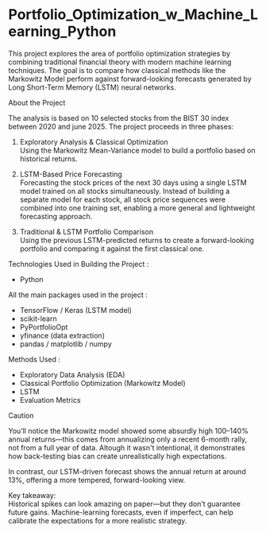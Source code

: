 # Portfolio_Optimization_w_Machine_Learning_Python

This project explores the area of portfolio optimization strategies by combining traditional financial theory with modern machine learning techniques. The goal is to compare how classical methods like the Markowitz Model perform against forward-looking forecasts generated by Long Short-Term Memory (LSTM) neural networks.

About the Project

The analysis is based on 10 selected stocks from the BIST 30 index between 2020 and june 2025. The project proceeds in three phases:

1. Exploratory Analysis & Classical Optimization  
   Using the Markowitz Mean-Variance model to build a portfolio based on historical returns.

2. LSTM-Based Price Forecasting  
   Forecasting the stock prices of the next 30 days using a single LSTM model trained on all stocks simultaneously. Instead of building a separate model for each stock, all stock price sequences were combined into one training set, enabling a more general and lightweight forecasting approach.

3. Traditional & LSTM Portfolio Comparison   
   Using the previous LSTM-predicted returns to create a forward-looking portfolio and comparing it against the first classical one.

Technologies Used in Building the Project :
+ Python

All the main packages used in the project : 
- TensorFlow / Keras (LSTM model)
- scikit-learn
- PyPortfolioOpt
- yfinance (data extraction)
- pandas / matplotlib / numpy

Methods Used :
- Exploratory Data Analysis (EDA)
- Classical Portfolio Optimization (Markowitz Model)
- LSTM
- Evaluation Metrics

Caution

You’ll notice the Markowitz model showed some absurdly high 100–140% annual returns—this comes from annualizing only a recent 6-month rally, not from a full year of data. Altough it wasn't intentional, it demonstrates how back-testing bias can create unrealistically high expectations.

In contrast, our LSTM-driven forecast shows the annual return at around 13%, offering a more tempered, forward-looking view. 

Key takeaway:  
Historical spikes can look amazing on paper—but they don’t guarantee future gains. Machine-learning forecasts, even if imperfect, can help calibrate the expectations for a more realistic strategy.
